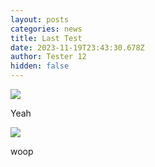 ```yaml
---
layout: posts
categories: news
title: Last Test
date: 2023-11-19T23:43:30.678Z
author: Tester 12
hidden: false
---
```

![](http://127.0.0.1:4000/assets/404.jpg)

Yeah

![](http://127.0.0.1:4000/assets/404.jpg)

woop